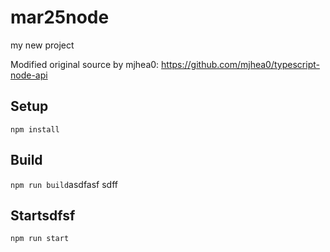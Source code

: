 # mar25node

my new project

Modified original source by mjhea0: https://github.com/mjhea0/typescript-node-api

## Setup

`npm install`

## Build

`npm run build`asdfasf
sdff
## Startsdfsf

`npm run start`
